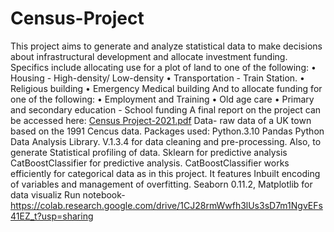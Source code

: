 # Census-Project
This project aims to generate and analyze statistical data to make decisions about infrastructural  development and allocate investment funding.
Specifics include allocating use for a plot of land to one of the following:
• Housing - High-density/ Low-density
• Transportation - Train Station.
• Religious building
• Emergency Medical building
And to allocate funding for one of the following:
• Employment and Training
• Old age care
• Primary and secondary education - School funding
A final report on the project can be accessed here: [Census Project-2021.pdf](https://github.com/Onikenny/Census-Project/files/7924855/Census.Project-2021.pdf)
Data- raw data of a UK town based on the 1991 Cencus data.
Packages used: 
              Python.3.10 
              Pandas Python Data Analysis Library. V.1.3.4 for data cleaning and pre-processing. Also, to generate Statistical profiling of data.
              Sklearn for predictive analysis
              CatBoostClassifier for predictive analysis. CatBoostClassifier works efficiently for categorical data as in this project. It features Inbuilt encoding of variables                 and management of overfitting.
              Seaborn 0.11.2, Matplotlib for data visualiz
Run notebook- https://colab.research.google.com/drive/1CJ28rmWwfh3lUs3sD7m1NgvEFs41EZ_t?usp=sharing
